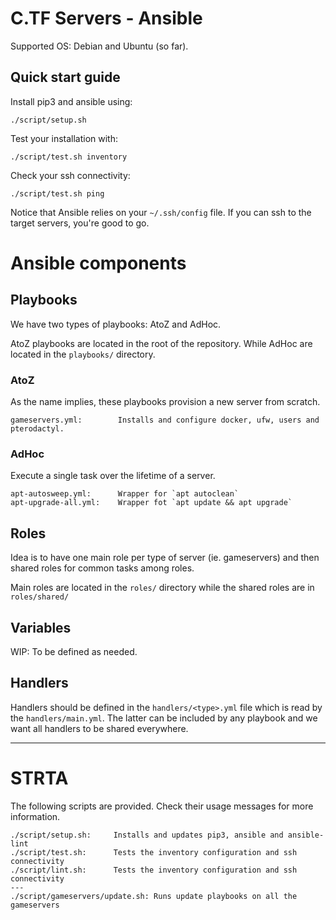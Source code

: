 # C.TF Servers - Ansible

Supported OS: Debian and Ubuntu (so far).

## Quick start guide
Install pip3 and ansible using:
```
./script/setup.sh
```

Test your installation with:
```
./script/test.sh inventory
```

Check your ssh connectivity:
```
./script/test.sh ping
```

Notice that Ansible relies on your `~/.ssh/config` file. If you can ssh to the target servers, you're good to go.

# Ansible components

## Playbooks

We have two types of playbooks: AtoZ and AdHoc.

AtoZ playbooks are located in the root of the repository. While AdHoc are located in the `playbooks/` directory.

### AtoZ

As the name implies, these playbooks provision a new server from scratch.
```
gameservers.yml:        Installs and configure docker, ufw, users and pterodactyl.
```

### AdHoc

Execute a single task over the lifetime of a server.
```
apt-autosweep.yml:      Wrapper for `apt autoclean`
apt-upgrade-all.yml:    Wrapper fot `apt update && apt upgrade`
```

## Roles

Idea is to have one main role per type of server (ie. gameservers) and then shared roles for common tasks among roles.

Main roles are located in the `roles/` directory while the shared roles are in `roles/shared/` 

## Variables

WIP: To be defined as needed.

## Handlers

Handlers should be defined in the `handlers/<type>.yml` file which is read by the `handlers/main.yml`. The latter can be included by any playbook and we want all handlers to be shared everywhere.

---

# STRTA

The following scripts are provided. Check their usage messages for more information.

```
./script/setup.sh:     Installs and updates pip3, ansible and ansible-lint
./script/test.sh:      Tests the inventory configuration and ssh connectivity
./script/lint.sh:      Tests the inventory configuration and ssh connectivity
---
./script/gameservers/update.sh: Runs update playbooks on all the gameservers
```

